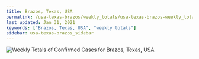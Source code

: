 ```yaml
---
title: Brazos, Texas, USA
permalink: /usa-texas-brazos/weekly_totals/usa-texas-brazos-weekly_totals.html
last_updated: Jan 31, 2021
keywords: ["Brazos, Texas, USA", "weekly totals"]
sidebar: usa-texas-brazos_sidebar
---
```


![Weekly Totals of Confirmed Cases for Brazos, Texas, USA](/covid_tracker/images/graphs/usa-texas-brazos-weekly_totals_graph.png)
